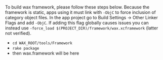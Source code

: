 To build wax framework, please follow these steps below.  Because the framework is static, apps using it must link with `-ObjC` to force inclusion of category object files.  In the app project go to Build Settings → Other Linker Flags and add `-ObjC`.  If adding this flag globally causes issues you can instead use `-force_load $(PROJECT_DIR)/framework/wax.xcframework` (latter not verified).

* `cd WAX_ROOT/tools/Framework`
* `rake package`
* then wax.framework will be here

